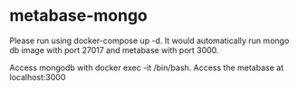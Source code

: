 # metabase-mongo

Please run using docker-compose up -d. It would automatically run mongo db image with port 27017 and metabase with port 3000.

Access mongodb with docker exec -it <container name> /bin/bash.
Access the metabase at localhost:3000

